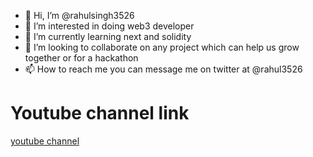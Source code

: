 - 👋 Hi, I’m @rahulsingh3526
- 👀 I’m interested in doing web3 developer
- 🌱 I’m currently learning next and solidity
- 💞️ I’m looking to collaborate on any project which can help us grow together or for a hackathon
- 📫 How to reach me  you can message me on twitter at @rahul3526

# Youtube channel link


[youtube channel](https://www.youtube.com/channel/UC9lsl35cIXRo824gj5wOP3g)
<!---
rahulsingh3526/rahulsingh3526 is a ✨ special ✨ repository because its `README.md` (this file) appears on your GitHub profile.
You can click the Preview link to take a look at your changes.
--->
